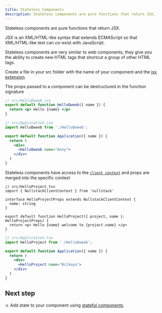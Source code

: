 ```yaml
---
title: Stateless Components
description: Stateless components are pure functions that return JSX.
---
```


Stateless components are pure functions that return JSX.

JSX is an XML/HTML-like syntax that extends ECMAScript so that XML/HTML-like text can co-exist with JavaScript.

Stateless components are very similar to web components, they give you the ability to create new HTML tags that shortcut a group of other HTML tags.

Create a file in your src folder with the name of your component and the [jsx extension](/jsx-elements).

The props passed to a component can be destructured in the function signature

```jsx
// src/HelloDweeb.jsx
export default function HelloDweeb({ name }) {
  return <p> Hello {name} </p>
}
```

```jsx
// src/Application.jsx
import HelloDweeb from './HelloDweeb';

export default function Application({ name }) {
  return (
    <div>
      <HelloDweeb name="Anny">
    </div>
  )
}
```

Stateless components have access to the [`client context`](/context) and props are merged into the specific context

```tsx
// src/HelloProject.tsx
import { NullstackClientContext } from 'nullstack'

interface HelloProjectProps extends NullstackClientContext {
  name: string
}

export default function HelloProject({ project, name }: HelloProjectProps) {
  return <p> Hello {name} welcome to {project.name} </p>
}
```

```jsx
// src/Application.tsx
import HelloProject from './HelloDweeb';

export default function Application({ name }) {
  return (
    <div>
      <HelloProject name="Bilkaya">
    </div>
  )
}
```

## Next step

⚔ Add state to your component using [stateful components](/stateful-components).